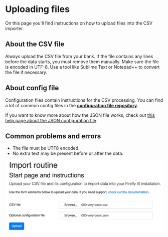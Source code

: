 # Uploading files

On this page you'll find instructions on how to upload files into the CSV importer.

## About the CSV file

Always upload the CSV file from your bank. If the file contains any lines before the data starts, you must remove them manually. Make sure the file is encoded in UTF-8. Use a tool like Sublime Text or Notepad++ to convert the file if necessary. 

## About config file

Configuration files contain instructions for the CSV processing. You can find a lot of common config files in the **[configuration file repository](https://github.com/firefly-iii/import-configurations)**.

If you want to know more about how the JSON file works, check out [this help page about the JSON configuration file](help/json).

## Common problems and errors

- The file must be UTF8 encoded.
- No extra text may be present before or after the data.




![Upload files.](./images/upload.png)
